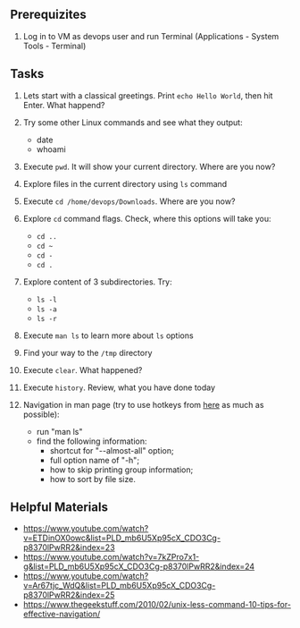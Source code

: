 ## Prerequizites

1. Log in to VM as devops user and run Terminal (Applications - System Tools - Terminal)

## Tasks

1. Lets start with a classical greetings. Print `echo Hello World`, then hit Enter. What happend?

2. Try some other Linux commands and see what they output:
    * date
    * whoami

3. Execute `pwd`. It will show your current directory. Where are you now?

4. Explore files in the current directory using `ls` command

5. Execute `cd /home/devops/Downloads`. Where are you now?

6. Explore `cd` command flags. Check, where this options will take you:
    * `cd ..`
    * `cd ~`
    * `cd -`
    * `cd .`

7. Explore content of 3 subdirectories. Try:
    * `ls -l`
    * `ls -a`
    * `ls -r`

8. Execute `man ls` to learn more about `ls` options

9. Find your way to the `/tmp` directory

10. Execute `clear`. What happened?

11. Execute `history`. Review, what you have done today

12. Navigation in man page (try to use hotkeys from [here](https://www.thegeekstuff.com/2010/02/unix-less-command-10-tips-for-effective-navigation/) as much as possible):
    * run "man ls"
    * find the following information:
        * shortcut for "--almost-all" option;
        * full option name of "-h";
        * how to skip printing group information;
        * how to sort by file size.


## Helpful Materials
- https://www.youtube.com/watch?v=ETDinOX0owc&list=PLD_mb6U5Xp95cX_CDO3Cg-p8370lPwRR2&index=23
- https://www.youtube.com/watch?v=7kZPro7x1-g&list=PLD_mb6U5Xp95cX_CDO3Cg-p8370lPwRR2&index=24
- https://www.youtube.com/watch?v=Ar67tjc_WdQ&list=PLD_mb6U5Xp95cX_CDO3Cg-p8370lPwRR2&index=25
- https://www.thegeekstuff.com/2010/02/unix-less-command-10-tips-for-effective-navigation/
